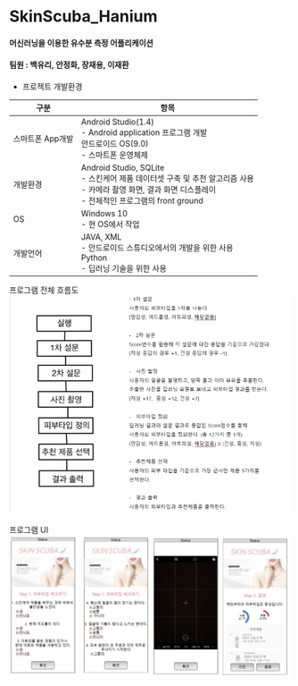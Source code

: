 # SkinScuba_Hanium
#### 머신러닝을 이용한 유수분 측정 어플리케이션
#### 팀원 : 백유리, 안정화, 장재용, 이재환
- 프로젝트 개발환경


|구분|항목|
|------|---|
|스마트폰 App개발|Android Studio(1.4)<br/> - Android application 프로그램 개발<br/> 안드로이드 OS(9.0)<br/> - 스마트폰 운영체제|
|개발환경|Android Studio, SQLite<br/> - 스킨케어 제품 데이터셋 구축 및 추천 알고리즘 사용 <br/> - 카메라 촬영 화면, 결과 화면 디스플레이 <br/> - 전체적인 프로그램의  front ground|
|OS|Windows 10<br/> - 현 OS에서 작업|
|개발언어|JAVA, XML<br/> - 안드로이드 스튜디오에서의 개발을 위한 사용 <br/>Python<br/> - 딥러닝 기술을 위한 사용|

프로그램 전체 흐름도
![흐름도](https://github.com/BaekYuri/SkinScuba_Hanium/blob/master/SkinScuba_flow.jpg)

프로그램 UI
![UI](https://github.com/BaekYuri/SkinScuba_Hanium/blob/master/SkinScuba_UI.jpg)
